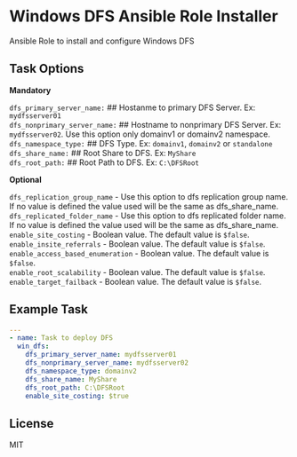 Windows DFS Ansible Role Installer
=========

Ansible Role to install and configure Windows DFS

Task Options
--------------

**Mandatory**

`dfs_primary_server_name:` ## Hostanme to primary DFS Server. Ex: `mydfsserver01`<br/>
`dfs_nonprimary_server_name:` ## Hostname to nonprimary DFS Server. Ex: `mydfsserver02`. Use this option only domainv1 or domainv2 namespace.<br/>
`dfs_namespace_type:` ## DFS Type. Ex: `domainv1`, `domainv2` or `standalone`<br/>
`dfs_share_name:` ## Root Share to DFS. Ex: `MyShare`<br/>
`dfs_root_path:` ## Root Path to DFS. Ex: `C:\DFSRoot`<br/>

**Optional**

`dfs_replication_group_name` - Use this option to dfs replication group name. If no value is defined the value used will be the same as dfs_share_name.<br/>
`dfs_replicated_folder_name` - Use this option to dfs replicated folder name. If no value is defined the value used will be the same as dfs_share_name.<br/>
`enable_site_costing` - Boolean value. The default value is `$false`.<br/>
`enable_insite_referrals` - Boolean value. The default value is `$false`.<br/>
`enable_access_based_enumeration` - Boolean value. The default value is `$false`.<br/>
`enable_root_scalability` - Boolean value. The default value is `$false`.<br/>
`enable_target_failback` - Boolean value. The default value is `$false`.<br/>

Example Task
----------------

```yaml
---
- name: Task to deploy DFS
  win_dfs:
    dfs_primary_server_name: mydfsserver01
    dfs_nonprimary_server_name: mydfsserver02
    dfs_namespace_type: domainv2
    dfs_share_name: MyShare
    dfs_root_path: C:\DFSRoot
    enable_site_costing: $true
```

License
-------

MIT
